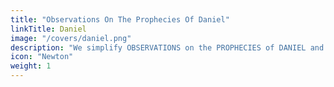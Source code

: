 ```yaml
---
title: "Observations On The Prophecies Of Daniel"
linkTitle: Daniel
image: "/covers/daniel.png"
description: "We simplify OBSERVATIONS on the PROPHECIES of DANIEL and the Apocalypse of St John"
icon: "Newton"
weight: 1
---
```

